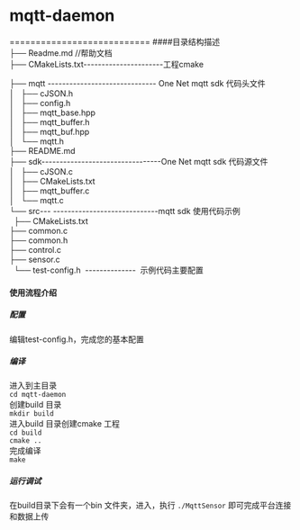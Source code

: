 
# mqtt-daemon
===========================
####目录结构描述  
├── Readme.md            //帮助文档  
├── CMakeLists.txt----------------------工程cmake

├── mqtt ------------------------------ One Net mqtt sdk 代码头文件  
│   ├── cJSON.h  
│   ├── config.h  
│   ├── mqtt_base.hpp  
│   ├── mqtt_buffer.h  
│   ├── mqtt_buf.hpp  
│   └── mqtt.h  
├── README.md  
├── sdk---------------------------------One Net  mqtt sdk 代码源文件  
│   ├── cJSON.c  
│   ├── CMakeLists.txt  
│   ├── mqtt_buffer.c  
│   └── mqtt.c  
└── src--- -----------------------------mqtt sdk 使用代码示例  
    ├── CMakeLists.txt  
    ├── common.c  
    ├── common.h  
    ├── control.c  
    ├── sensor.c  
    └── test-config.h     --------------  示例代码主要配置   
 
#### 使用流程介绍   
   
##### 配置  
   编辑test-config.h，完成您的基本配置  

##### 编译     
   进入到主目录   
   `cd mqtt-daemon`    
   创建build 目录   
   `mkdir build`  
   进入build 目录创建cmake 工程  
   `cd build`  
   `cmake .. `  
   完成编译  
   `make`  

##### 运行调试  
   在build目录下会有一个bin 文件夹，进入，执行 `./MqttSensor` 即可完成平台连接和数据上传  
